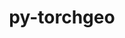 ---
title: "py-torchgeo"
layout: cache
categories: [package, develop-2024-06-16]
meta: {"versions": ["0.5.2"], "compilers": ["apple-clang@=15.0.0", "gcc@=11.4.0"], "oss": ["ubuntu22.04", "ventura"], "platforms": ["darwin", "linux"], "targets": ["aarch64", "x86_64_v3"], "stacks": ["ml-darwin-aarch64-mps", "ml-linux-x86_64-cpu", "ml-linux-x86_64-cuda", "root"], "num_specs": 3, "num_specs_by_stack": {"ml-darwin-aarch64-mps": 1, "root": 3, "ml-linux-x86_64-cpu": 1, "ml-linux-x86_64-cuda": 1}}
spec_details: [{"hash": "r5olgclz4cppa2rlgneh373lei44nugg", "compiler": "apple-clang@=15.0.0", "versions": ["0.5.2"], "os": "ventura", "platform": "darwin", "target": "aarch64", "variants": ["build_system=python_pip", "~datasets", "~docs", "~style", "~tests"], "stacks": ["ml-darwin-aarch64-mps", "root"], "size": "-", "tarball": "https://binaries.spack.io/releases/develop-2024-06-16/build_cache/darwin-ventura-aarch64/apple-clang-15.0.0/py-torchgeo-0.5.2/darwin-ventura-aarch64-apple-clang-15.0.0-py-torchgeo-0.5.2-r5olgclz4cppa2rlgneh373lei44nugg.spack"}, {"hash": "726ru6oalgxkultq2hrmqvebzoypqmgq", "compiler": "gcc@=11.4.0", "versions": ["0.5.2"], "os": "ubuntu22.04", "platform": "linux", "target": "x86_64_v3", "variants": ["build_system=python_pip", "~datasets", "~docs", "~style", "~tests"], "stacks": ["ml-linux-x86_64-cpu", "root"], "size": "-", "tarball": "https://binaries.spack.io/releases/develop-2024-06-16/build_cache/linux-ubuntu22.04-x86_64_v3/gcc-11.4.0/py-torchgeo-0.5.2/linux-ubuntu22.04-x86_64_v3-gcc-11.4.0-py-torchgeo-0.5.2-726ru6oalgxkultq2hrmqvebzoypqmgq.spack"}, {"hash": "lruocn4gpocsqhhzxi4daghvxt7zz2gy", "compiler": "gcc@=11.4.0", "versions": ["0.5.2"], "os": "ubuntu22.04", "platform": "linux", "target": "x86_64_v3", "variants": ["build_system=python_pip", "~datasets", "~docs", "~style", "~tests"], "stacks": ["ml-linux-x86_64-cuda", "root"], "size": "-", "tarball": "https://binaries.spack.io/releases/develop-2024-06-16/build_cache/linux-ubuntu22.04-x86_64_v3/gcc-11.4.0/py-torchgeo-0.5.2/linux-ubuntu22.04-x86_64_v3-gcc-11.4.0-py-torchgeo-0.5.2-lruocn4gpocsqhhzxi4daghvxt7zz2gy.spack"}]
---